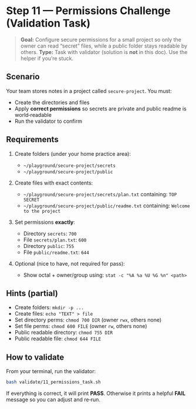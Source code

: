 # Step 11 — Permissions Challenge (Validation Task)

> **Goal:** Configure secure permissions for a small project so only the owner can read “secret” files, while a public folder stays readable by others.
> **Type:** Task with validator (solution is **not** in this doc). Use the helper if you’re stuck.

## Scenario
Your team stores notes in a project called `secure-project`. You must:
- Create the directories and files
- Apply **correct permissions** so secrets are private and public readme is world‑readable
- Run the validator to confirm

## Requirements

1) Create folders (under your home practice area):
   - `~/playground/secure-project/secrets`
   - `~/playground/secure-project/public`

2) Create files with exact contents:
   - `~/playground/secure-project/secrets/plan.txt` containing: `TOP SECRET`
   - `~/playground/secure-project/public/readme.txt` containing: `Welcome to the project`

3) Set permissions **exactly**:
   - Directory `secrets`: `700`
   - File `secrets/plan.txt`: `600`
   - Directory `public`: `755`
   - File `public/readme.txt`: `644`

4) Optional (nice to have, not required for pass):  
   - Show octal + owner/group using: `stat -c "%A %a %U %G %n" <path>`

## Hints (partial)
- Create folders: `mkdir -p ...`
- Create files: `echo "TEXT" > file`
- Set directory perms: `chmod 700 DIR` (owner `rwx`, others none)
- Set file perms: `chmod 600 FILE` (owner `rw`, others none)
- Public readable directory: `chmod 755 DIR`
- Public readable file: `chmod 644 FILE`

## How to validate
From your terminal, run the validator:

```bash
bash validate/11_permissions_task.sh
```

If everything is correct, it will print **PASS**. Otherwise it prints a helpful **FAIL** message so you can adjust and re‑run.
